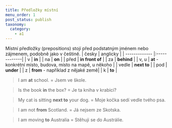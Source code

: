 ```yaml
---
title: Předložky místní
menu_order: 1
post_status: publish
taxonomy:
  category:
    - a1
---
```


Místní předložky (prepositions) stojí před podstatným jménem nebo zájmenem, podobně jako v češtině.
| česky | anglicky |
| ------------- |:-------------|
| v | **in** |
| na | **on** |
| před | **in front of** |
| za | **behind** |
| v, u | **at** - konkrétní místo, budova, místo na mapě, u někoho |
| vedle | **next to** |
| pod | **under** |
| z | **from** - například z nějaké země|
| k | **to** |

> I am **at** school. = Jsem ve škole.

> Is the book **in** the box? = Je ta kniha v krabici?

> My cat is sitting **next to** your dog. = Moje kočka sedí vedle tvého psa.

> I am not **from** Scotland. = Já nejsem ze Skotska.

> I am moving **to** Australia = Stěhuji se do Austrálie.
